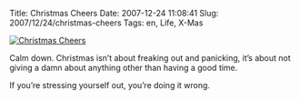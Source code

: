 Title: Christmas Cheers
Date: 2007-12-24 11:08:41
Slug: 2007/12/24/christmas-cheers
Tags: en, Life, X-Mas


[![Christmas Cheers][1]][2]

Calm down. Christmas isn’t about freaking out and panicking, it’s about not
giving a damn about anything other than having a good time.

If you’re stressing yourself out, you’re doing it wrong.

   [1]: http://farm3.static.flickr.com/2277/2133146152_beab8d5835_o.jpg
   [2]: http://www.flickr.com/photos/czottmann/2133146152/ (Christmas Cheers by Carlo Z, on Flickr)

